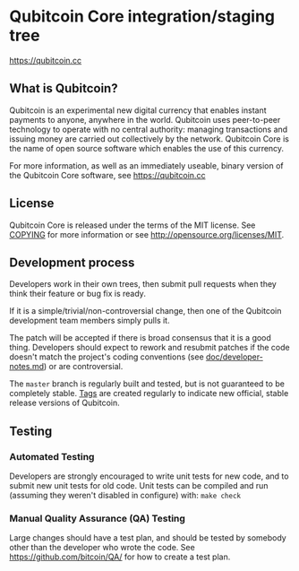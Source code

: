 Qubitcoin Core integration/staging tree
=======================================

https://qubitcoin.cc

What is Qubitcoin?
-----------------

Qubitcoin is an experimental new digital currency that enables instant payments to
anyone, anywhere in the world. Qubitcoin uses peer-to-peer technology to operate
with no central authority: managing transactions and issuing money are carried
out collectively by the network. Qubitcoin Core is the name of open source
software which enables the use of this currency.

For more information, as well as an immediately useable, binary version of
the Qubitcoin Core software, see https://qubitcoin.cc

License
-------

Qubitcoin Core is released under the terms of the MIT license. See [COPYING](COPYING) for more
information or see http://opensource.org/licenses/MIT.

Development process
-------------------

Developers work in their own trees, then submit pull requests when they think
their feature or bug fix is ready.

If it is a simple/trivial/non-controversial change, then one of the Qubitcoin
development team members simply pulls it.

The patch will be accepted if there is broad consensus that it is a good thing.
Developers should expect to rework and resubmit patches if the code doesn't
match the project's coding conventions (see [doc/developer-notes.md](doc/developer-notes.md)) or are
controversial.

The `master` branch is regularly built and tested, but is not guaranteed to be
completely stable. [Tags](https://github.com/qubitcoin/qubitcoin/tags) are created
regularly to indicate new official, stable release versions of Qubitcoin.

Testing
-------

### Automated Testing

Developers are strongly encouraged to write unit tests for new code, and to
submit new unit tests for old code. Unit tests can be compiled and run (assuming they weren't disabled in configure) with: `make check`

### Manual Quality Assurance (QA) Testing

Large changes should have a test plan, and should be tested by somebody other
than the developer who wrote the code.
See https://github.com/bitcoin/QA/ for how to create a test plan.

